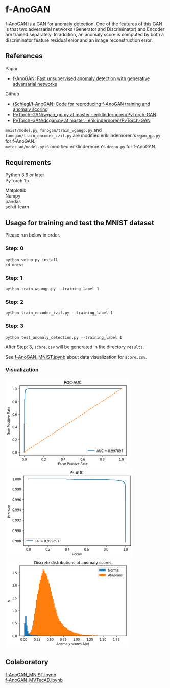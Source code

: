 # f-AnoGAN

f-AnoGAN is a GAN for anomaly detection. One of the features of this GAN is that two adversarial networks (Generator and Discriminator) and Encoder are trained separately. In addition, an anomaly score is computed by both a discriminator feature residual error and an image reconstruction error.

## References
Papar

- [f-AnoGAN: Fast unsupervised anomaly detection with generative adversarial networks](https://www.sciencedirect.com/science/article/pii/S1361841518302640)

Github

- [tSchlegl/f-AnoGAN: Code for reproducing f-AnoGAN training and anomaly scoring](https://github.com/tSchlegl/f-AnoGAN)
- [PyTorch-GAN/wgan_gp.py at master · eriklindernoren/PyTorch-GAN](https://github.com/eriklindernoren/PyTorch-GAN/blob/master/implementations/wgan_gp/wgan_gp.py)
- [PyTorch-GAN/dcgan.py at master · eriklindernoren/PyTorch-GAN](https://github.com/eriklindernoren/PyTorch-GAN/blob/master/implementations/dcgan/dcgan.py)

`mnist/model.py`, `fanogan/train_wgangp.py` and `fanogan/train_encoder_izif.py` are modified eriklindernoren's `wgan_gp.py` for f-AnoGAN.  
`mvtec_ad/model.py` is modified eriklindernoren's `dcgan.py` for f-AnoGAN.

## Requirements

Python 3.6 or later  
PyTorch 1.x

Matplotlib  
Numpy  
pandas  
scikit-learn

## Usage for training and test the MNIST dataset

Please run below in order.

### Step: 0

```
python setup.py install
cd mnist
```

### Step: 1

```
python train_wgangp.py --training_label 1
```

### Step: 2

```
python train_encoder_izif.py --training_label 1
```

### Step: 3

```
python test_anomaly_detection.py --training_label 1
```

After Step: 3, `score.csv` will be generated in the directory `results`.

See [f-AnoGAN_MNIST.ipynb](https://colab.research.google.com/drive/1mnuMH2gZH5RR47haP9r8Rv568G1mjJ1T?usp=sharing) about data visualization for `score.csv`.

### Visualization

![リツイートまでの流れ](./images/mnist_roc_auc.png)
![リツイートまでの流れ](./images/mnist_pr_auc.png)
![リツイートまでの流れ](./images/mnist_anomaly_scores.png)


## Colaboratory

[f-AnoGAN_MNIST.ipynb](https://colab.research.google.com/drive/1mnuMH2gZH5RR47haP9r8Rv568G1mjJ1T?usp=sharing)  
[f-AnoGAN_MVTecAD.ipynb](https://colab.research.google.com/drive/1_mIcP6k-706O6Bo70iIAoEIhYGYO4wAe?usp=sharing)
